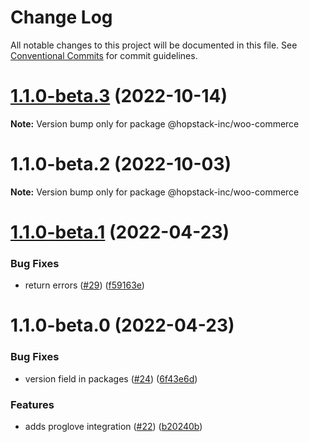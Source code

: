 # Change Log

All notable changes to this project will be documented in this file.
See [Conventional Commits](https://conventionalcommits.org) for commit guidelines.

# [1.1.0-beta.3](https://github.com/hopstack-inc/platform_integrations-provider-pkg/compare/@hopstack-inc/woo-commerce@1.1.0-beta.2...@hopstack-inc/woo-commerce@1.1.0-beta.3) (2022-10-14)

**Note:** Version bump only for package @hopstack-inc/woo-commerce





# 1.1.0-beta.2 (2022-10-03)

**Note:** Version bump only for package @hopstack-inc/woo-commerce





# [1.1.0-beta.1](https://github.com/hopstack-inc/platform_integrations-provider-pkg/compare/@hopstack-inc/paccurate@1.1.0-beta.0...@hopstack-inc/paccurate@1.1.0-beta.1) (2022-04-23)


### Bug Fixes

* return errors ([#29](https://github.com/hopstack-inc/platform_integrations-provider-pkg/issues/29)) ([f59163e](https://github.com/hopstack-inc/platform_integrations-provider-pkg/commit/f59163e35e975f4a148d47c7641e40a37ffb6039))





# 1.1.0-beta.0 (2022-04-23)


### Bug Fixes

* version field in packages ([#24](https://github.com/hopstack-inc/platform_integrations-provider-pkg/issues/24)) ([6f43e6d](https://github.com/hopstack-inc/platform_integrations-provider-pkg/commit/6f43e6df3fac7bb3acc064f343acad94f10f8617))


### Features

* adds proglove integration ([#22](https://github.com/hopstack-inc/platform_integrations-provider-pkg/issues/22)) ([b20240b](https://github.com/hopstack-inc/platform_integrations-provider-pkg/commit/b20240bb254fdbb15b48680ade2ff1b1cd6ebc1c))
